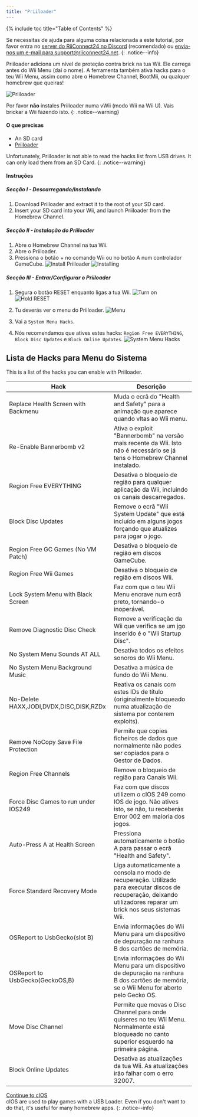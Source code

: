 ```yaml
---
title: "Priiloader"
---
```


{% include toc title="Table of Contents" %}

Se necessitas de ajuda para alguma coisa relacionada a este tutorial, por favor entra no [server do RiiConnect24 no Discord](https://discord.gg/b4Y7jfD) (recomendado) ou [envia-nos um e-mail para support@riiconnect24.net](mailto:support@riiconnect24.net).
{: .notice--info}

Priiloader adiciona um nível de proteção contra brick na tua Wii. Ele carrega antes do Wii Menu (daí o nome). A ferramenta também ativa hacks para o teu Wii Menu, assim como abre o Homebrew Channel, BootMii, ou qualquer homebrew que queiras!

![Priiloader](/images/priiloader.jpg)

Por favor **não** instales Priiloader numa vWii (modo Wii na Wii U). Vais brickar a Wii fazendo isto.
{: .notice--warning}

#### O que precisas
* An SD card
* [Priiloader](/assets/files/Priiloader_v0_8_2.zip)

Unfortunately, Priiloader is not able to read the hacks list from USB drives. It can only load them from an SD Card.
{: .notice--warning}

#### Instruções
##### Secção I - Descarregando/Instalando

1. Download Priiloader and extract it to the root of your SD card.
2. Insert your SD card into your Wii, and launch Priiloader from the Homebrew Channel.

##### Secção II - Instalação do Priiloader

1. Abre o Homebrew Channel na tua Wii.
2. Abre o Priiloader.
3. Pressiona o botão + no comando Wii ou no botão A num controlador GameCube. ![Install Priiloader](/images/Priiloader/2.png) ![Installing](/images/Priiloader/3.png)

##### Secção III - Entrar/Configurar o Priiloader

1. Segura o botão RESET enquanto ligas a tua Wii. ![Turn on](/images/Priiloader/5.jpg) ![Hold RESET](/images/Priiloader/4.jpg)

2. Tu deverás ver o menu do Priiloader. ![Menu](/images/Priiloader/6.png)
3. Vai a `System Menu Hacks`.
4. Nós recomendamos que atives estes hacks: `Region Free EVERYTHING`, `Block Disc Updates` e `Block Online Updates`. ![System Menu Hacks](/images/Priiloader/7.png)

## Lista de Hacks para Menu do Sistema

This is a list of the hacks you can enable with Priiloader.

| Hack                                    | Descrição                                                                                                                                                           |
| --------------------------------------- | ------------------------------------------------------------------------------------------------------------------------------------------------------------------- |
| Replace Health Screen with Backmenu     | Muda o ecrã do "Health and Safety" para a animação que aparece quando vltas ao Wii menu.                                                                            |
| Re-Enable Bannerbomb v2                 | Ativa o exploit "Bannerbomb" na versão mais recente da Wii. Isto não é necessário se já tens o Homebrew Channel instalado.                                          |
| Region Free EVERYTHING                  | Desativa o bloqueio de região para qualquer aplicação da Wii, incluindo os canais descarregados.                                                                    |
| Block Disc Updates                      | Remove o ecrã "Wii System Update" que está incluído em alguns jogos forçando que atualizes para jogar o jogo.                                                       |
| Region Free GC Games (No VM Patch)      | Desativa o bloqueio de região em discos GameCube.                                                                                                                   |
| Region Free Wii Games                   | Desativa o bloqueio de região em discos Wii.                                                                                                                        |
| Lock System Menu with Black Screen      | Faz com que o teu Wii Menu encrave num ecrã preto, tornando-o inoperável.                                                                                           |
| Remove Diagnostic Disc Check            | Remove a verificação da Wii que verifica se um jgo inserido é o "Wii Startup Disc".                                                                                 |
| No System Menu Sounds AT ALL            | Desativa todos os efeitos sonoros do Wii Menu.                                                                                                                      |
| No System Menu Background Music         | Desativa a música de fundo do Wii Menu.                                                                                                                             |
| No-Delete HAXX,JODI,DVDX,DISC,DISK,RZDx | Reativa os canais com estes IDs de título (originalmente bloqueado numa atualização de sistema por conterem exploits).                                              |
| Remove NoCopy Save File Protection      | Permite que copies ficheiros de dados que normalmente não podes ser copiados para o Gestor de Dados.                                                                |
| Region Free Channels                    | Remove o bloqueio de região para Canais Wii.                                                                                                                        |
| Force Disc Games to run under IOS249    | Faz com que discos utilizem o cIOS 249 como IOS de jogo. Não atives isto, se não, tu receberás Error 002 em maioria dos jogos.                                      |
| Auto-Press A at Health Screen           | Pressiona automaticamente o botão A para passar o ecrã "Health and Safety".                                                                                         |
| Force Standard Recovery Mode            | Liga automaticamente a consola no modo de recuperação. Utilizado para executar discos de recuperação, deixando utilizadores reparar um brick nos seus sistemas Wii. |
| OSReport to UsbGecko(slot B)            | Envia informações do Wii Menu para um dispositivo de depuração na ranhura B dos cartões de memória.                                                                 |
| OSReport to UsbGecko(GeckoOS,B)         | Envia informações do Wii Menu para um dispositivo de depuração na ranhura B dos cartões de memória, se o Wii Menu for aberto pelo Gecko OS.                         |
| Move Disc Channel                       | Permite que movas o Disc Channel para onde quiseres no teu Wii Menu. Normalmente está bloqueado no canto superior esquerdo na primeira página.                      |
| Block Online Updates                    | Desativa as atualizações da tua Wii. As atualizações irão falhar com o erro 32007.                                                                                  |

[Continue to cIOS](cios)<br> cIOS are used to play games with a USB Loader. Even if you don't want to do that, it's useful for many homebrew apps.
{: .notice--info}
